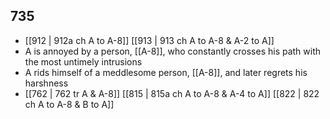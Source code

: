 ## 735
- [[912 | 912a ch A to A-8]] [[913 | 913 ch A to A-8 &amp; A-2 to A]] 
- A is annoyed by a person, [[A-8]], who constantly crosses his path with the most untimely intrusions
- A rids himself of a meddlesome person, [[A-8]], and later regrets his harshness
- [[762 | 762 tr A &amp; A-8]] [[815 | 815a ch A to A-8 &amp; A-4 to A]] [[822 | 822 ch A to A-8 &amp; B to A]] 

